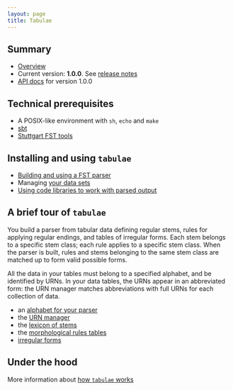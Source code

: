 ```yaml
---
layout: page
title: Tabulae
---
```


## Summary

-   [Overview](overview)
-   Current version: **1.0.0**. See [release notes](releases)
-   [API docs](api) for version 1.0.0



## Technical prerequisites


-   A POSIX-like environment with `sh`, `echo` and `make`
-   [sbt](https://github.com/sbt/sbt)
-   [Stuttgart FST tools](http://www.cis.uni-muenchen.de/~schmid/tools/SFST/)


## Installing and using `tabulae`

-   [Building and using a FST parser](parsing)
-   Managing [your data sets](datasets)
-   [Using code libraries to work with parsed output](code-library)




## A brief tour of `tabulae`

You build a parser from tabular data defining regular stems, rules for applying regular endings, and tables of irregular forms.  Each stem belongs to a specific stem class;  each rule applies to a specific stem class.  When the parser is built, rules and stems belonging to the same stem class are matched up to form valid possible forms.

All the data in your tables must belong to a specified alphabet, and be identified by URNs.  In your data tables, the URNs appear in an abbreviated form:  the URN manager matches abbreviations with full URNs for each collection of data.


-   an [alphabet for your parser](alphabet)
-   the [URN manager](urnmanager)
-   the [lexicon of stems](lexicon)
-   the [morphological rules tables](rules)
-   [irregular forms](irregulars)



## Under the hood

More information about [how `tabulae` works](notes/narrative/)
